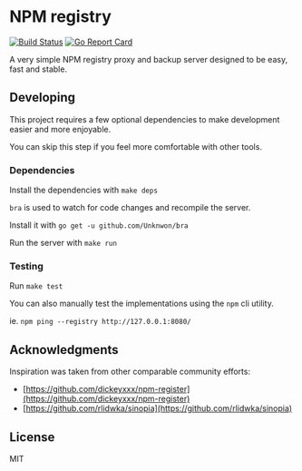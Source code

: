 # NPM registry

[![Build Status](https://travis-ci.org/gillesdemey/npm-registry.svg?branch=master)](https://travis-ci.org/gillesdemey/npm-registry)
[![Go Report Card](https://goreportcard.com/badge/github.com/gillesdemey/npm-registry)](https://goreportcard.com/report/github.com/gillesdemey/npm-registry)

A very simple NPM registry proxy and backup server designed to be easy, fast and stable.

## Developing

This project requires a few optional dependencies to make development easier and more enjoyable.

You can skip this step if you feel more comfortable with other tools.

### Dependencies

Install the dependencies with `make deps`

`bra` is used to watch for code changes and recompile the server.

Install it with `go get -u github.com/Unknwon/bra`

Run the server with `make run`

### Testing

Run `make test`

You can also manually test the implementations using the `npm` cli utility.

ie. `npm ping --registry http://127.0.0.1:8080/`

## Acknowledgments

Inspiration was taken from other comparable community efforts:

* [https://github.com/dickeyxxx/npm-register](https://github.com/dickeyxxx/npm-register)
* [https://github.com/rlidwka/sinopia](https://github.com/rlidwka/sinopia)

## License

MIT

